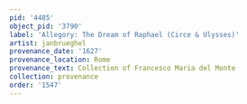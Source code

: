 ```yaml
---
pid: '4485'
object_pid: '3790'
label: 'Allegory: The Dream of Raphael (Circe & Ulysses)'
artist: janbrueghel
provenance_date: '1627'
provenance_location: Rome
provenance_text: Collection of Francesco Maria del Monte
collection: provenance
order: '1547'
---
```

